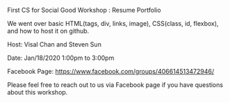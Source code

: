First CS for Social Good Workshop : Resume Portfolio

We went over basic HTML(tags, div, links, image), CSS(class, id, flexbox), and how to host it on github. 

Host: Visal Chan and Steven Sun 

Date: Jan/18/2020 1:00pm to 3:00pm 

Facebook Page: https://www.facebook.com/groups/406614513472946/

Please feel free to reach out to us via Facebook page if you have questions about this workshop. 
